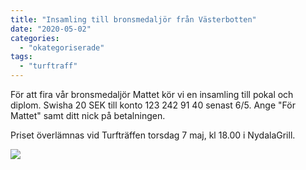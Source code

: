 ```yaml
---
title: "Insamling till bronsmedaljör från Västerbotten"
date: "2020-05-02"
categories: 
  - "okategoriserade"
tags: 
  - "turftraff"
---
```


För att fira vår bronsmedaljör Mattet kör vi en insamling till pokal och diplom. Swisha 20 SEK till konto 123 242 91 40 senast 6/5. Ange "För Mattet" samt ditt nick på betalningen.

Priset överlämnas vid Turfträffen torsdag 7 maj, kl 18.00 i NydalaGrill.

![](https://turfvasterbotten.files.wordpress.com/2020/05/11205161_437176893109526_1162645983150702619_n.jpg?w=960)
